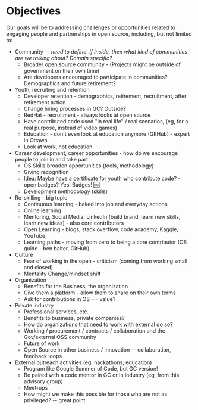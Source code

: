 # Objectives

Our goals will be to addressing challenges or opportunities related to engaging people and partnerships in open source, including, but not limited to:

* Community -- *need to define. If inside, then what kind of communities are we talking about? Domain specific?*
  * Broader open source community - (Projects might be outside of government on their own time)
  * Are developers encouraged to participate in communities? Demographics and future retirement?
* Youth, recruiting and retention
  * Developer retention - demographics, retirement, recruitment, after retirement action
  * Change hiring processes in GC? Outside?
  * RedHat - recruitment - always looks at open source
  * Have contributed code used "in real life" / real scenarios, (eg, for a real purpose, instead of video games)
  * Education - don't even look at education anymore (GItHub) - expert in Ottawa
  * Look at work, not education
* Career development, career opportunities - how do we encourage people to join in and take part
  * OS Skills broaden opportunities (tools, methodology)
  * Giving recognition
  * Idea: Maybe have a certificate for youth who contribute code? - open badges? Yes! Badges! 🆒
  * Development methodology (skills)
* Re-skilling - big topic
  * Continuous learning - baked into job and everyday actions
  * Online learning
  * Mentoring, Social Media, LinkedIn (build brand, learn new skills, learn new ideas) - also core contributors
  * Open Learning - blogs, stack overflow, code academy, Kaggle, YouTube,
  * Learning paths - moving from zero to being a core contributor (OS guide - ben balter, GitHub)
* Culture
  * Fear of working in the open - criticism (coming from working small and closed)
  * Mentality Change/mindset shift
* Organization
  * Benefits for the Business, the organization
  * Give them a platform - allow them to share on their own terms
  * Ask for contributions in OS == value?
* Private industry
  * Professional services, etc.
  * Benefits to business, private companies?
  * How do organizations that need to work with external do so?
  * Working / procurement / contracts / collaboration and the Gov/external OSS community
  * Future of work
  * Open Source in other business / innovation -- collaboration, feedback loops
* External outreach activities (eg, hackathons, education)
  * Program like Google Summer of Code, but GC version!
  * Be paired with a code mentor in GC or in industry (eg, from this advisory group)
  * Meet-ups
  * How might we make this possible for those who are not as privileged? -- great point.
